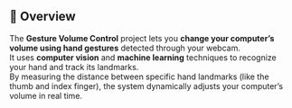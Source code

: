 ## 🧠 Overview
The **Gesture Volume Control** project lets you **change your computer’s volume using hand gestures** detected through your webcam.  
It uses **computer vision** and **machine learning** techniques to recognize your hand and track its landmarks.  
By measuring the distance between specific hand landmarks (like the thumb and index finger), the system dynamically adjusts your computer’s volume in real time.
